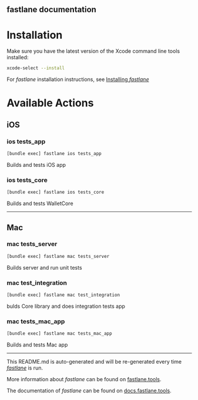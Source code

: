 fastlane documentation
----

# Installation

Make sure you have the latest version of the Xcode command line tools installed:

```sh
xcode-select --install
```

For _fastlane_ installation instructions, see [Installing _fastlane_](https://docs.fastlane.tools/#installing-fastlane)

# Available Actions

## iOS

### ios tests_app

```sh
[bundle exec] fastlane ios tests_app
```

Builds and tests iOS app

### ios tests_core

```sh
[bundle exec] fastlane ios tests_core
```

Builds and tests WalletCore

----


## Mac

### mac tests_server

```sh
[bundle exec] fastlane mac tests_server
```

Builds server and run unit tests

### mac test_integration

```sh
[bundle exec] fastlane mac test_integration
```

bulds Core library and does integration tests app

### mac tests_mac_app

```sh
[bundle exec] fastlane mac tests_mac_app
```

Builds and tests Mac app

----

This README.md is auto-generated and will be re-generated every time [_fastlane_](https://fastlane.tools) is run.

More information about _fastlane_ can be found on [fastlane.tools](https://fastlane.tools).

The documentation of _fastlane_ can be found on [docs.fastlane.tools](https://docs.fastlane.tools).
